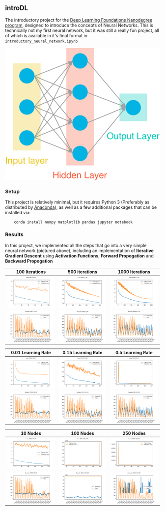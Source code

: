 ## introDL
The introductory project for the [Deep Learning Foundations Nanodegree program](https://www.udacity.com/course/deep-learning-nanodegree-foundation--nd101), designed to introduce the concepts of Neural Networks. This is technically not my first neural network, but it was still a really fun project, all of which is available in it's final format in [`introductory_neural_network.ipynb`](https://github.com/Vvkmnn/introDL/blob/master/introductory_neural_network.ipynb)

![](assets/neural_network.png)


### Setup

This project is relatively minimal, but it requires Python 3 (Preferably as distributed by [Anaconda](https://www.continuum.io/downloads)), as well as a few additional packages that can be installed via:

        conda install numpy matplotlib pandas jupyter notebook

### Results

In this project, we implemented all the steps that go into a very simple neural network (pictured above), including an implementation of **Iterative Gradient Descent** using **Activation Functions**, **Forward Propogation** and **Backward Propogation**

100 Iterations|500 iterations|1000 Iterations
-|-|-
![](figures/Loss100,0.1,24.png)|![](figures/Loss500,0.1,24.png)|![](figures/Loss1000,0.1,24.png)
![](figures/Results100,0.1,24.png)|![](figures/Results500,0.1,24.png)|![](figures/Results1000,0.1,24.png)

0.01 Learning Rate|0.15 Learning Rate|0.5 Learning Rate
-|-|-
![](figures/Loss250,0.01,24.png)|![](figures/Loss250,0.15,24.png)|![](figures/Loss250,0.5,24.png)
![](figures/Results250,0.01,24.png)|![](figures/Results250,0.15,24.png)|![](figures/Results250,0.5,24.png)

10 Nodes|100 Nodes|250 Nodes
-|-|-
![](figures/Loss250,0.15,10.png)|![](figures/Loss250,0.15,100.png)|![](figures/Loss250,0.15,500.png)
![](figures/Results250,0.15,10.png)|![](figures/Results250,0.15,100.png)|![](figures/Results250,0.15,500.png)

